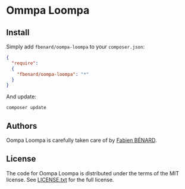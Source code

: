 # Ommpa Loompa

## Install

Simply add `fbenard/oompa-loompa` to your `composer.json`:

```json
{
  "require": 
  {
    "fbenard/oompa-loompa": "*"
  }
}
```

And update:

```
composer update
```


## Authors

Oompa Loompa is carefully taken care of by [Fabien BÉNARD](http://fabienbenard.com).


## License

The code for Oompa Loompa is distributed under the terms of the MIT license. See [LICENSE.txt](LICENSE.txt) for the full license.
